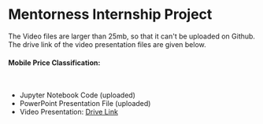 <h1> Mentorness Internship Project </h1>

<p> The Video files are larger than 25mb, so that it can't be uploaded on Github. The drive link of the video presentation files are given below. </p>

<h4> Mobile Price Classification: </h4>

</br>

<ul>
<li> Jupyter Notebook Code (uploaded) </li>
<li> PowerPoint Presentation File (uploaded) </li>
<li> Video Presentation: <a href="https://drive.google.com/file/d/1HlFjHBHh4UxSPrPxo1f8z3Vzq9egBB1Q/view"> Drive Link </a> </li>
</ul>

